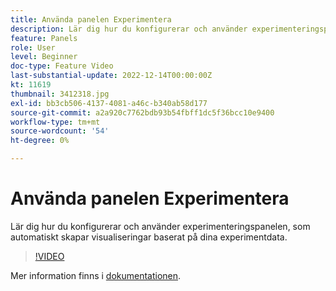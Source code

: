```yaml
---
title: Använda panelen Experimentera
description: Lär dig hur du konfigurerar och använder experimenteringspanelen, som automatiskt skapar visualiseringar baserat på dina experimentdata.
feature: Panels
role: User
level: Beginner
doc-type: Feature Video
last-substantial-update: 2022-12-14T00:00:00Z
kt: 11619
thumbnail: 3412318.jpg
exl-id: bb3cb506-4137-4081-a46c-b340ab58d177
source-git-commit: a2a920c7762bdb93b54fbff1dc5f36bcc10e9400
workflow-type: tm+mt
source-wordcount: '54'
ht-degree: 0%

---
```


# Använda panelen Experimentera

Lär dig hur du konfigurerar och använder experimenteringspanelen, som automatiskt skapar visualiseringar baserat på dina experimentdata.

>[!VIDEO](https://video.tv.adobe.com/v/3412318/?quality=12&learn=on)

Mer information finns i [dokumentationen](https://experienceleague.adobe.com/docs/analytics-platform/using/cja-workspace/panels/experimentation.html?lang=sv-SE).
